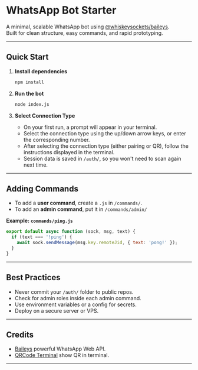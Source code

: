 # WhatsApp Bot Starter

A minimal, scalable WhatsApp bot using [@whiskeysockets/baileys](https://github.com/WhiskeySockets/Baileys).  
Built for clean structure, easy commands, and rapid prototyping.

---

## Quick Start

1. **Install dependencies**
   ```bash
   npm install
   ```

2. **Run the bot**
   ```bash
   node index.js
   ```

3. **Select Connection Type**
   - On your first run, a prompt will appear in your terminal.
   - Select the connection type using the up/down arrow keys, or enter the corresponding number.
   - After selecting the connection type (either pairing or QR), follow the instructions displayed in the terminal.
   - Session data is saved in `/auth/`, so you won't need to scan again next time.

---

## Adding Commands

- To add a **user command**, create a `.js` in `/commands/`.
- To add an **admin command**, put it in `/commands/admin/`

**Example: `commands/ping.js`**
```js
export default async function (sock, msg, text) {
  if (text === '!ping') {
    await sock.sendMessage(msg.key.remoteJid, { text: 'pong!' });
  }
}
```

---

## Best Practices

- Never commit your `/auth/` folder to public repos.
- Check for admin roles inside each admin command.
- Use environment variables or a config for secrets.
- Deploy on a secure server or VPS.

---

## Credits

- [Baileys](https://github.com/WhiskeySockets/Baileys) powerful WhatsApp Web API.
- [QRCode Terminal](https://www.npmjs.com/package/qrcode-terminal) show QR in terminal.

---
